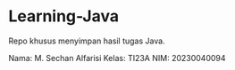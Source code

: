 # Learning-Java
Repo khusus menyimpan hasil tugas Java.

Nama: M. Sechan Alfarisi
Kelas: TI23A
NIM: 20230040094
